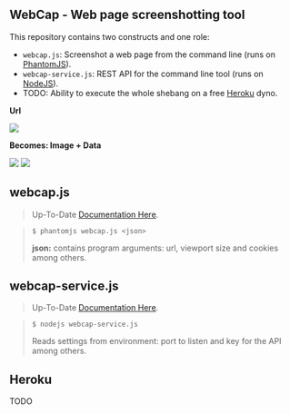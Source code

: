 ## WebCap - Web page screenshotting tool

This repository contains two constructs and one role:

* `webcap.js`: Screenshot a web page from the command line (runs on [PhantomJS](http://phantomjs.org/)).
* `webcap-service.js`: REST API for the command line tool (runs on [NodeJS](http://nodejs.org/)).
* TODO: Ability to execute the whole shebang on a free [Heroku](https://www.heroku.com/) dyno.

**Url**  

![](https://bitbucket.org/gima/webcap/raw/master/gfx/url.png)

**Becomes: Image + Data**

![](https://bitbucket.org/gima/webcap/raw/master/gfx/urlcap.png) ![](https://bitbucket.org/gima/webcap/raw/master/gfx/data.png)

## webcap.js

> Up-To-Date [Documentation Here](https://bitbucket.org/gima/webcap/src/master/src/webcap.js).

>     $ phantomjs webcap.js <json>
> **json:** contains program arguments: url, viewport size and cookies among others.

## webcap-service.js

> Up-To-Date [Documentation Here](https://bitbucket.org/gima/webcap/src/master/src/webcap-service.js).

>     $ nodejs webcap-service.js
> Reads settings from environment: port to listen and key for the API among others.

## Heroku

TODO
